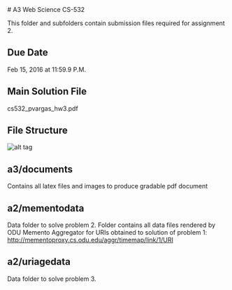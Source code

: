 <snippet>
  <content>
# A3 Web Science CS-532

This folder and subfolders contain submission files required for assignment 2.

## Due Date

Feb 15, 2016 at 11:59.9 P.M.

## Main Solution File

cs532_pvargas_hw3.pdf

## File Structure

![alt tag](https://github.com/phvargas/cs532-s16/blob/master/a02/documents/images/a2folder.png)

## a3/documents

Contains all latex files and images to produce gradable pdf document

## a2/mementodata

Data folder to solve problem 2. Folder contains all data files rendered by ODU Memento Aggregator for URIs obtained to solution of problem 1:
http://mementoproxy.cs.odu.edu/aggr/timemap/link/1/URI

## a2/uriagedata

Data folder to solve problem 3.

</content>
  <tabTrigger></tabTrigger>
</snippet>
